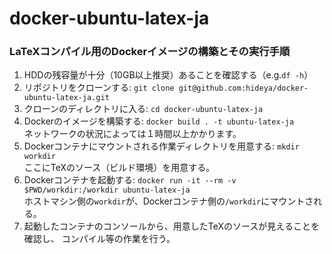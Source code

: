 # docker-ubuntu-latex-ja

### LaTeXコンパイル用のDockerイメージの構築とその実行手順

1. HDDの残容量が十分（10GB以上推奨）あることを確認する（e.g.`df -h`）
1. リポジトリをクローンする: `git clone git@github.com:hideya/docker-ubuntu-latex-ja.git`
1. クローンのディレクトリに入る: `cd docker-ubuntu-latex-ja`
1. Dockerのイメージを構築する: `docker build . -t ubuntu-latex-ja`<br/>
    ネットワークの状況によっては１時間以上かかります。
1. Dockerコンテナにマウントされる作業ディレクトリを用意する: `mkdir workdir`<br/>
    ここにTeXのソース（ビルド環境）を用意する。
1. Dockerコンテナを起動する:
    `docker run -it --rm -v $PWD/workdir:/workdir ubuntu-latex-ja`<br/>
    ホストマシン側の`workdir`が、Dockerコンテナ側の`/workdir`にマウントされる。
1. 起動したコンテナのコンソールから、用意したTeXのソースが見えることを確認し、
    コンパイル等の作業を行う。
